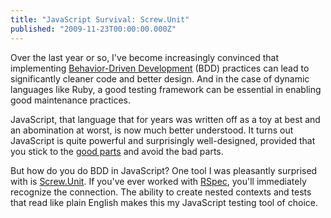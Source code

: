 ```yaml
---
title: "JavaScript Survival: Screw.Unit"
published: "2009-11-23T00:00:00.000Z"
---
```


Over the last year or so, I've become increasingly convinced that implementing [Behavior-Driven Development](http://dannorth.net/introducing-bdd) (BDD) practices can lead to significantly cleaner code and better design. And in the case of dynamic languages like Ruby, a good testing framework can be essential in enabling good maintenance practices.

JavaScript, that language that for years was written off as a toy at best and an abomination at worst, is now much better understood. It turns out JavaScript is quite powerful and surprisingly well-designed, provided that you stick to the [good parts](/articles/2009/09/11/tech-fridays-javascript-the-good-parts) and avoid the bad parts.

But how do you do BDD in JavaScript? One tool I was pleasantly surprised with is [Screw.Unit](http://github.com/nkallen/screw-unit).  If you've ever worked with [RSpec](http://rspec.info/), you'll immediately recognize the connection. The ability to create nested contexts and tests that read like plain English makes this my JavaScript testing tool of choice.